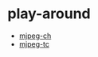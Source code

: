# play-around
- [mjpeg-ch](https://abcd1236542000.github.io/play-around/mjpeg-ch.html)
- [mjpeg-tc](https://abcd1236542000.github.io/play-around/mjpeg-tc.html)

